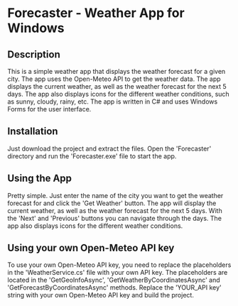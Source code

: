 # Forecaster - Weather App for Windows

## Description
This is a simple weather app that displays the weather forecast for a given city. The app uses the Open-Meteo API to get the weather data. The app displays the current weather, as well as the weather forecast for the next 5 days. The app also displays icons for the different weather conditions, such as sunny, cloudy, rainy, etc. The app is written in C# and uses Windows Forms for the user interface.

## Installation
Just download the project and extract the files. Open the 'Forecaster' directory and run the 'Forecaster.exe' file to start the app.

## Using the App
Pretty simple. Just enter the name of the city you want to get the weather forecast for and click the 'Get Weather' button. The app will display the current weather, as well as the weather forecast for the next 5 days. With the 'Next' and 'Previous' buttons you can navigate through the days. The app also displays icons for the different weather conditions.

## Using your own Open-Meteo API key
To use your own Open-Meteo API key, you need to replace the placeholders in the 'WeatherService.cs' file with your own API key. The placeholders are located in the 'GetGeoInfoAsync', 'GetWeatherByCoordinatesAsync' and 'GetForecastByCoordinatesAsync' methods. Replace the 'YOUR_API key' string with your own Open-Meteo API key and build the project.
